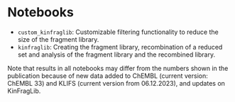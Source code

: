 # Notebooks
- `custom_kinfraglib`: Customizable filtering functionality to reduce the size of the fragment library.
- `kinfraglib`: Creating the fragment library, recombination of a reduced set and analysis of the fragment library and the recombined library.

<div class="alert alert-block alert-info">
Note that results in all notebooks may differ from the numbers shown in the publication because of new data added to ChEMBL (current version: ChEMBL 33) and KLIFS (current version from 06.12.2023), and updates on KinFragLib.
</div>

